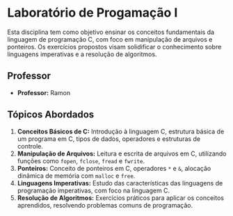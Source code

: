 # Laboratório de Progamação I

Esta disciplina tem como objetivo ensinar os conceitos fundamentais da linguagem de programação C, com foco em manipulação de arquivos e ponteiros. Os exercícios propostos visam solidificar o conhecimento sobre linguagens imperativas e a resolução de algoritmos.

## Professor
- **Professor:** Ramon

## Tópicos Abordados

1. **Conceitos Básicos de C:** Introdução à linguagem C, estrutura básica de um programa em C, tipos de dados, operadores e estruturas de controle.
2. **Manipulação de Arquivos:** Leitura e escrita de arquivos em C, utilizando funções como `fopen`, `fclose`, `fread` e `fwrite`.
3. **Ponteiros:** Conceito de ponteiros em C, operadores `*` e `&`, alocação dinâmica de memória com `malloc` e `free`.
4. **Linguagens Imperativas:** Estudo das características das linguagens de programação imperativas, com foco na linguagem C.
5. **Resolução de Algoritmos:** Exercícios práticos para aplicar os conceitos aprendidos, resolvendo problemas comuns de programação.



